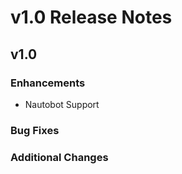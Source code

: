 # v1.0 Release Notes

## v1.0

### Enhancements

* Nautobot Support

### Bug Fixes

### Additional Changes

